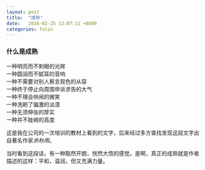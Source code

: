 ```yaml
---
layout: post
title:  "成熟"
date:   2016-02-25 13:07:11 +0800
categories: fulin
---
```


### 什么是成熟

>
一种明亮而不刺眼的光辉  
一种圆润而不腻耳的音响  
一种不需要对别人察言观色的从容  
一种终于停止向周围申诉求告的大气  
一种不理会哄闹的微笑  
一种洗刷了偏激的淡漠  
一种无须伸张的厚实  
一种并不陡峭的高度

 这是我在公司的一次培训的教材上看到的文字，后来经过多方查找发现这段文字出自著名作家*余秋雨*。
 
 当时看到这段话，有一种豁然开朗，恍然大悟的感觉。是啊，真正的成熟就是作者描述的这样：平和，温润，但又充满力量。